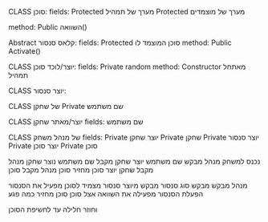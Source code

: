 CLASS סוכן:
fields:
Protected מערך של תמהיל
Protected מערך של מוצמדים 

method:
Public השוואה()
 


Abstract קלאס סנסור:
fields:
Protected סוכן המוצמד לו
method:
Public Activate()



CLASS יוצר/לוכד סוכן:
fields:
Private random
method:
Constructor מאתחל תמהיל



CLASS יוצר סנסור:



CLASS של שחקן
Private שם משתמש


CLASS יוצר/מאתר שחקן
fields:
שם משתמש



CLASS של מנהל משחק
fields:
Private יוצר שחקן
Private שחקן
Private יוצר סנסור
Private יוצר סוכן
Private סוכן




נכנס למשחק 
מנהל מבקש שם משתמש
יוצר שחקן מקבל שם משתמש
נוצר שחקן 
מנהל מקבל שחקן
יוצר סוכן מחזיר סוכן
מנהל מקבל סוכן


מנהל מבקש מבקש סוג סנסור
מבקש מיוצר סנסור 
מצמיד לסוכן
מפעיל את הסנסור
הפעלת הסנסור מפעילה את השוואה אצל סוכן
סוכן מחזיר כמה פגע 

וחוזר חלילה עד לחשיפת הסוכן
